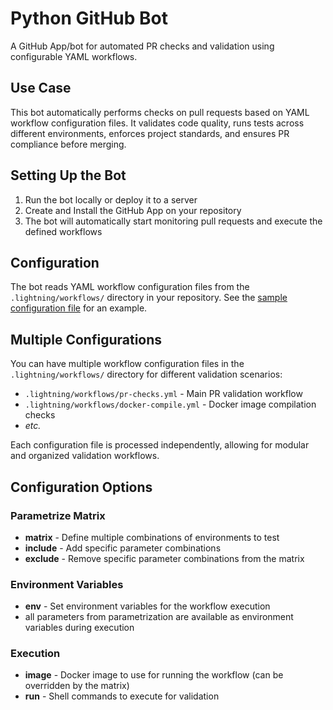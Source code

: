 # Python GitHub Bot

A GitHub App/bot for automated PR checks and validation using configurable YAML workflows.

## Use Case

This bot automatically performs checks on pull requests based on YAML workflow configuration files.
It validates code quality, runs tests across different environments, enforces project standards, and ensures PR compliance before merging.

## Setting Up the Bot

1. Run the bot locally or deploy it to a server
2. Create and Install the GitHub App on your repository
3. The bot will automatically start monitoring pull requests and execute the defined workflows

## Configuration

The bot reads YAML workflow configuration files from the `.lightning/workflows/` directory in your repository.
See the [sample configuration file](../examples/simple-workflow.yml) for an example.

## Multiple Configurations

You can have multiple workflow configuration files in the `.lightning/workflows/` directory for different validation scenarios:

- `.lightning/workflows/pr-checks.yml` - Main PR validation workflow
- `.lightning/workflows/docker-compile.yml` - Docker image compilation checks
- _etc._

Each configuration file is processed independently, allowing for modular and organized validation workflows.

## Configuration Options

### Parametrize Matrix

- **matrix** - Define multiple combinations of environments to test
- **include** - Add specific parameter combinations
- **exclude** - Remove specific parameter combinations from the matrix

### Environment Variables

- **env** - Set environment variables for the workflow execution
- all parameters from parametrization are available as environment variables during execution

### Execution

- **image** - Docker image to use for running the workflow (can be overridden by the matrix)
- **run** - Shell commands to execute for validation

